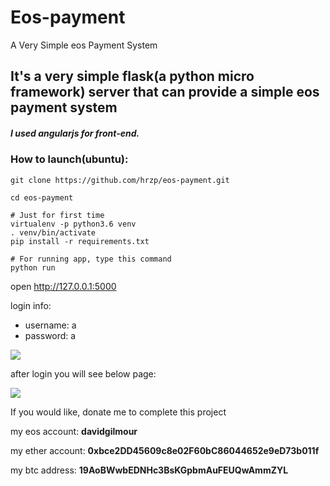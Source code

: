 # Eos-payment
A Very Simple eos Payment System

## It's a very simple flask(a python micro framework) server that can provide a simple eos payment system
##### I used angularjs for front-end.

### How to launch(ubuntu):

```shell
git clone https://github.com/hrzp/eos-payment.git

cd eos-payment

# Just for first time
virtualenv -p python3.6 venv
. venv/bin/activate
pip install -r requirements.txt

# For running app, type this command
python run

```
open http://127.0.0.1:5000

login info:

- username: a
- password: a

![](https://user-images.githubusercontent.com/20163060/51999992-47084580-24d1-11e9-9a4d-e88ab00d43cb.png)

after login you will see below page:

![](https://user-images.githubusercontent.com/20163060/52000026-56878e80-24d1-11e9-8295-398a9221e785.png)

If you would like, donate me to complete this project

my eos account: **davidgilmour**

my ether account: **0xbce2DD45609c8e02F60bC86044652e9eD73b011f**

my btc address: **19AoBWwbEDNHc3BsKGpbmAuFEUQwAmmZYL**